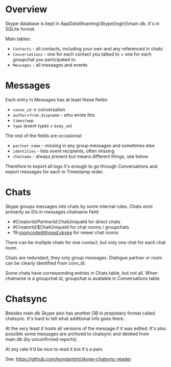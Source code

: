 # Overview #
Skype database is kept in AppData\Roaming\Skype\[login]\main.db. It's in SQLite format.

Main tables:

 * `Contacts` - all contacts, including your own and any referenced in chats.
 * `Conversations` - one for each contact you talked to + one for each groupchat you participated in.
 * `Messages` - all messages and events

# Messages #
Each entry in Messages has at least these fields:

 * `convo_id` -> conversation
 * `author`+`from_dispname` - who wrote this
 * `timestamp`
 * `type` (event type) + `body_xml`

The rest of the fields are occasional:
 
 * `partner_name` - missing in any group messages and sometimes else
 * `identities` - lists event recipients, often missing
 * `chatname` - always present but means different things, see below

Therefore to export all logs it's enough to go through Conversations and export messages for each in Timestamp order.

# Chats #
Skype groups messages into chats by some internal rules. Chats exist primarily as IDs in messages.chatname field:

 * #CreatorId/$PartnerId;$ChatUniqueId    for direct chats
 * #CreatorId/$ChatUniqueId               for chat rooms / groupchats
 * 19:roomcode@thread.skype               for newer chat rooms

There can be multiple chats for one contact, but only one chat for each chat room.

Chats are redundant, they only group messages. Dialogue partner or room can be clearly identified from conv_id.

Some chats have corresponding entries in Chats table, but not all. When chatname is a groupchat id, groupchat is available in Conversations table.

# Chatsync #
Besides main.db Skype also has another DB in propietary format called chatsync. It's hard to tell what additional info goes there.

At the very least it hosts all versions of the message if it was edited. It's also possible some messages are archived to chatsync and deleted from main.db (by unconfirmed reports).

At any rate it'd be nice to read it but it's a pain.

See: https://github.com/konstantint/skype-chatsync-reader